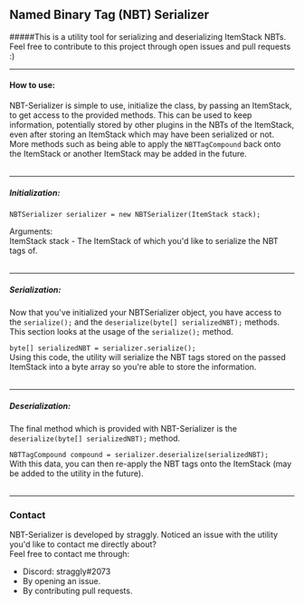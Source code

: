 ## Named Binary Tag (NBT) Serializer
#####This is a utility tool for serializing and deserializing ItemStack NBTs. <br>Feel free to contribute to this project through open issues and pull requests :)
***
#### How to use:
NBT-Serializer is simple to use, initialize the class, by passing an ItemStack,<br>to get access to the provided methods.
This can be used to keep information, potentially stored by other plugins in the NBTs of the ItemStack, even after storing an ItemStack which may have been serialized or not.
More methods such as being able to apply the `NBTTagCompound` back onto the ItemStack or another ItemStack may be added in the future.
<br>
<br>
***
##### Initialization:
`NBTSerializer serializer = new NBTSerializer(ItemStack stack);`

Arguments:<br>
ItemStack stack - The ItemStack of which you'd like to serialize the NBT tags of.
<br>
<br>

***
##### Serialization:
Now that you've initialized your NBTSerializer object, you have access to the `serialize();` and the `deserialize(byte[] serializedNBT);` methods. This section looks at the usage of the `serialize();` method.<br>

`byte[] serializedNBT = serializer.serialize();`<br>
Using this code, the utility will serialize the NBT tags stored on the passed ItemStack into a byte array so you're able to store the information.
<br>
<br>

***
##### Deserialization:
The final method which is provided with NBT-Serializer is the `deserialize(byte[] serializedNBT);` method.

`NBTTagCompound compound = serializer.deserialize(serializedNBT);`<br>
With this data, you can then re-apply the NBT tags onto the ItemStack (may be added to the utility in the future).
<br>
<br>

***
### Contact
NBT-Serializer is developed by straggly. Noticed an issue with the utility you'd like to contact me directly about? <br>
Feel free to contact me through:
- Discord: straggly#2073
- By opening an issue.
- By contributing pull requests.
